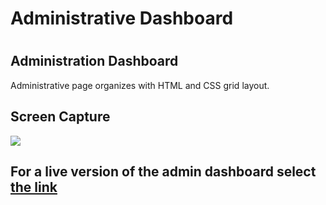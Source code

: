 <h1>Administrative Dashboard <h1>
  <h2>Administration Dashboard</h2>
  
  <div id='projdesc'>
    Administrative page organizes with HTML and CSS grid layout. 
   
  </div>
  <h2>Screen Capture</h2>
  
  <img src="https://github.com/npicciano79/admin-page/blob/main/images/adminsc1.JPG?raw=true">
  <br>
  <h2> For a live version of the admin dashboard select <a href="https://npicciano79.github.io/admin-page/"> the link</a>



